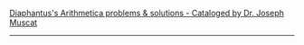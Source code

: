 [Diaphantus's Arithmetica problems & solutions - Cataloged by Dr. Joseph Muscat](https://staff.um.edu.mt/jmus1/Diophantus.pdf)

- - - -


